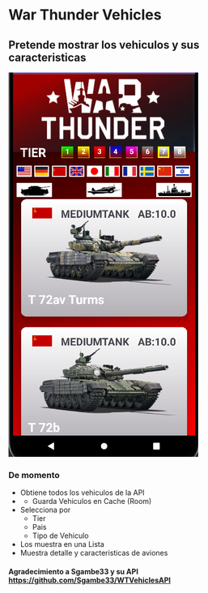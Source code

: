 # War Thunder Vehicles

## Pretende mostrar los vehiculos y sus caracteristicas

![Vista Inicial](pantallazo.png)

### De momento
- Obtiene todos los vehiculos de la API
- - Guarda Vehiculos en Cache (Room)
- Selecciona por
  - Tier
  - Pais
  - Tipo de Vehiculo
- Los muestra en una Lista
- Muestra detalle y caracteristicas de aviones


#### Agradecimiento a Sgambe33 y su API https://github.com/Sgambe33/WTVehiclesAPI 